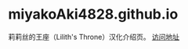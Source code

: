 # miyakoAki4828.github.io
莉莉丝的王座（Lilith's Throne）汉化介绍页。
[访问地址](https://chinese-liliths-throne.github.io/)
